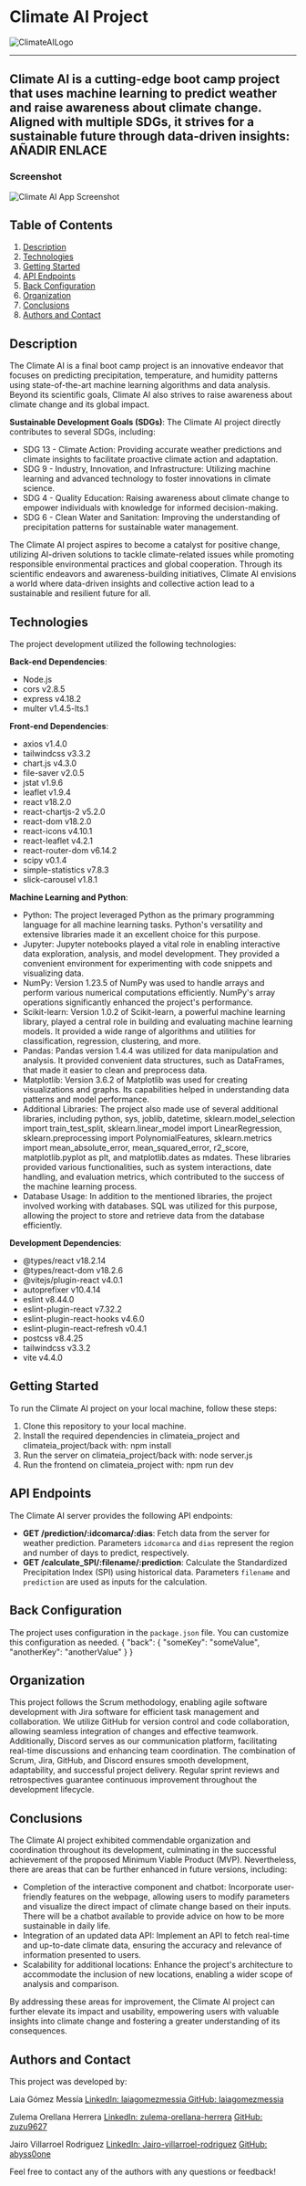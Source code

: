 # Climate AI Project
![ClimateAILogo](./climateia_project/public/assets/icon_1.png)

***
## Climate AI is a cutting-edge boot camp project that uses machine learning to predict weather and raise awareness about climate change. Aligned with multiple SDGs, it strives for a sustainable future through data-driven insights: AÑADIR ENLACE

### Screenshot

![Climate AI App Screenshot](./climateia_project/public/assets/hero_climateAI.png)

## Table of Contents
1. [Description](#description)
2. [Technologies](#technologies)
3. [Getting Started](#getting-started)
4. [API Endpoints](#api-endpoints)
5. [Back Configuration](#back-configuration)
6. [Organization](#organization)
7. [Conclusions](#conclusions)
8. [Authors and Contact](#authors-and-contact)

## Description

The Climate AI is a final boot camp project is an innovative endeavor that focuses on predicting precipitation, temperature, and humidity patterns using state-of-the-art machine learning algorithms and data analysis. Beyond its scientific goals, Climate AI also strives to raise awareness about climate change and its global impact.

**Sustainable Development Goals (SDGs)**: The Climate AI project directly contributes to several SDGs, including:

- SDG 13 - Climate Action: Providing accurate weather predictions and climate insights to facilitate proactive climate action and adaptation.
- SDG 9 - Industry, Innovation, and Infrastructure: Utilizing machine learning and advanced technology to foster innovations in climate science.
- SDG 4 - Quality Education: Raising awareness about climate change to empower individuals with knowledge for informed decision-making.
- SDG 6 - Clean Water and Sanitation: Improving the understanding of precipitation patterns for sustainable water management.

The Climate AI project aspires to become a catalyst for positive change, utilizing AI-driven solutions to tackle climate-related issues while promoting responsible environmental practices and global cooperation. Through its scientific endeavors and awareness-building initiatives, Climate AI envisions a world where data-driven insights and collective action lead to a sustainable and resilient future for all.

## Technologies

The project development utilized the following technologies:


**Back-end Dependencies**:
- Node.js
- cors v2.8.5
- express v4.18.2
- multer v1.4.5-lts.1

**Front-end Dependencies**:
- axios v1.4.0
- tailwindcss v3.3.2
- chart.js v4.3.0
- file-saver v2.0.5
- jstat v1.9.6
- leaflet v1.9.4
- react v18.2.0
- react-chartjs-2 v5.2.0
- react-dom v18.2.0
- react-icons v4.10.1
- react-leaflet v4.2.1
- react-router-dom v6.14.2
- scipy v0.1.4
- simple-statistics v7.8.3
- slick-carousel v1.8.1


**Machine Learning and Python**:
- Python: The project leveraged Python as the primary programming language for all machine learning tasks. Python's versatility and extensive libraries made it an excellent choice for this purpose.
- Jupyter: Jupyter notebooks played a vital role in enabling interactive data exploration, analysis, and model development. They provided a convenient environment for experimenting with code snippets and visualizing data.
- NumPy: Version 1.23.5 of NumPy was used to handle arrays and perform various numerical computations efficiently. NumPy's array operations significantly enhanced the project's performance.
- Scikit-learn: Version 1.0.2 of Scikit-learn, a powerful machine learning library, played a central role in building and evaluating machine learning models. It provided a wide range of algorithms and utilities for classification, regression, clustering, and more.
- Pandas: Pandas version 1.4.4 was utilized for data manipulation and analysis. It provided convenient data structures, such as DataFrames, that made it easier to clean and preprocess data.
- Matplotlib: Version 3.6.2 of Matplotlib was used for creating visualizations and graphs. Its capabilities helped in understanding data patterns and model performance.
- Additional Libraries: The project also made use of several additional libraries, including python, sys, joblib, datetime, sklearn.model_selection import train_test_split, sklearn.linear_model import LinearRegression, sklearn.preprocessing import PolynomialFeatures, sklearn.metrics import mean_absolute_error, mean_squared_error, r2_score, matplotlib.pyplot as plt, and matplotlib.dates as mdates. These libraries provided various functionalities, such as system interactions, date handling, and evaluation metrics, which contributed to the success of the machine learning process.
- Database Usage: In addition to the mentioned libraries, the project involved working with databases. SQL was utilized for this purpose, allowing the project to store and retrieve data from the database efficiently.


**Development Dependencies**:
- @types/react v18.2.14
- @types/react-dom v18.2.6
- @vitejs/plugin-react v4.0.1
- autoprefixer v10.4.14
- eslint v8.44.0
- eslint-plugin-react v7.32.2
- eslint-plugin-react-hooks v4.6.0
- eslint-plugin-react-refresh v0.4.1
- postcss v8.4.25
- tailwindcss v3.3.2
- vite v4.4.0

## Getting Started

To run the Climate AI project on your local machine, follow these steps:

1. Clone this repository to your local machine.
2. Install the required dependencies in climateia_project and climateia_project/back with:
npm install
3. Run the server on climateia_project/back with:
node server.js
4. Run the frontend on climateia_project with:
npm run dev

## API Endpoints

The Climate AI server provides the following API endpoints:
- **GET /prediction/:idcomarca/:dias**: Fetch data from the server for weather prediction. Parameters `idcomarca` and `dias` represent the region and number of days to predict, respectively.
- **GET /calculate_SPI/:filename/:prediction**: Calculate the Standardized Precipitation Index (SPI) using historical data. Parameters `filename` and `prediction` are used as inputs for the calculation.

## Back Configuration

The project uses configuration in the `package.json` file. You can customize this configuration as needed.
{
 "back": {
"someKey": "someValue",
  "anotherKey": "anotherValue"
    }
 }

## Organization
This project follows the Scrum methodology, enabling agile software development with Jira software for efficient task management and collaboration. We utilize GitHub for version control and code collaboration, allowing seamless integration of changes and effective teamwork. Additionally, Discord serves as our communication platform, facilitating real-time discussions and enhancing team coordination. The combination of Scrum, Jira, GitHub, and Discord ensures smooth development, adaptability, and successful project delivery. Regular sprint reviews and retrospectives guarantee continuous improvement throughout the development lifecycle.

## Conclusions
The Climate AI project exhibited commendable organization and coordination throughout its development, culminating in the successful achievement of the proposed Minimum Viable Product (MVP). Nevertheless, there are areas that can be further enhanced in future versions, including:

- Completion of the interactive component and chatbot: Incorporate user-friendly features on the webpage, allowing users to modify parameters and visualize the direct impact of climate change based on their inputs. There will be a chatbot available to provide advice on how to be more sustainable in daily life.
- Integration of an updated data API: Implement an API to fetch real-time and up-to-date climate data, ensuring the accuracy and relevance of information presented to users.
- Scalability for additional locations: Enhance the project's architecture to accommodate the inclusion of new locations, enabling a wider scope of analysis and comparison.

By addressing these areas for improvement, the Climate AI project can further elevate its impact and usability, empowering users with valuable insights into climate change and fostering a greater understanding of its consequences.

## Authors and Contact
This project was developed by:

Laia Gómez Messía
[LinkedIn: laiagomezmessia ](https://www.linkedin.com/in/laiagomezmessia/)
[GitHub: laiagomezmessia](https://github.com/laiagomezmessia/)

Zulema Orellana Herrera
[LinkedIn: zulema-orellana-herrera](https://www.linkedin.com/in/zulema-orellana-herrera/)
[GitHub: zuzu9627](https://github.com/zuzu9627/)

Jairo Villarroel Rodriguez
[LinkedIn: Jairo-villarroel-rodriguez](https://www.linkedin.com/in/Jairo-villarroel-rodriguez/)
[GitHub: abyss0one](https://github.com/abyss0one/)


Feel free to contact any of the authors with any questions or feedback!
